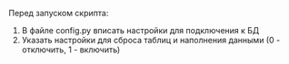 Перед запуском скрипта:  
1. В файле config.py вписать настройки для подключения к БД
2. Указать настройки для сброса таблиц и наполнения данными (0 - отключить, 1 - включить)